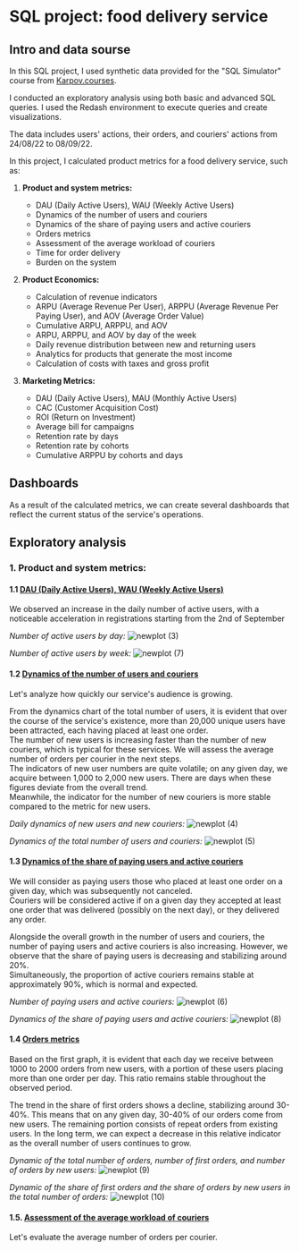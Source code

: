 # SQL project: food delivery service

## Intro and data sourse
In this SQL project, I used synthetic data provided for the "SQL Simulator" course from [Karpov.courses](https://karpov.courses/).   

I conducted an exploratory analysis using both basic and advanced SQL queries. I used the Redash environment to execute queries and create visualizations.

The data includes users' actions, their orders, and couriers' actions from 24/08/22 to 08/09/22.

In this project, I calculated product metrics for a food delivery service, such as:
1. **Product and system metrics:**
   - DAU (Daily Active Users), WAU (Weekly Active Users)
   - Dynamics of the number of users and couriers
   - Dynamics of the share of paying users and active couriers
   - Orders metrics
   - Assessment of the average workload of couriers
   - Time for order delivery
   - Burden on the system

3. **Product Economics:**
   - Calculation of revenue indicators
   - ARPU (Average Revenue Per User), ARPPU (Average Revenue Per Paying User), and AOV (Average Order Value)
   - Cumulative ARPU, ARPPU, and AOV
   - ARPU, ARPPU, and AOV by day of the week
   - Daily revenue distribution between new and returning users
   - Analytics for products that generate the most income
   - Calculation of costs with taxes and gross profit

4. **Marketing Metrics:**
   - DAU (Daily Active Users), MAU (Monthly Active Users)
   - CAC (Customer Acquisition Cost)
   - ROI (Return on Investment)
   - Average bill for campaigns
   - Retention rate by days
   - Retention rate by cohorts
   - Cumulative ARPPU by cohorts and days

## Dashboards
As a result of the calculated metrics, we can create several dashboards that reflect the current status of the service's operations.


## Exploratory analysis
### 1. Product and system metrics:
   
#### 1.1 [DAU (Daily Active Users), WAU (Weekly Active Users)](DAU_WAU.sql)
  
   We observed an increase in the daily number of active users, with a noticeable acceleration in registrations starting from the 2nd of September 
   
   *Number of active users by day:*
   ![newplot (3)](https://github.com/annamarkova13/SQL_project_food_delivery_service/assets/169673359/87387bbc-c373-4c60-99f0-0d942fd893ee)
     
   *Number of active users by week:*
   ![newplot (7)](https://github.com/annamarkova13/SQL_project_food_delivery_service/assets/169673359/b0c31c7c-ebec-4062-8170-d21ed2d1273f)

#### 1.2 [Dynamics of the number of users and couriers](number_of_users_and_couriers.sql)     
  
   Let's analyze how quickly our service's audience is growing.
     
   From the dynamics chart of the total number of users, it is evident that over the course of the service's existence, more than 20,000 unique users have been attracted, each having placed at least one order.  
   The number of new users is increasing faster than the number of new couriers, which is typical for these services. We will assess the average number of orders per courier in the next steps.    
   The indicators of new user numbers are quite volatile; on any given day, we acquire between 1,000 to 2,000 new users. There are days when these figures deviate from the overall trend.   
   Meanwhile, the indicator for the number of new couriers is more stable compared to the metric for new users.
     
   *Daily dynamics of new users and new couriers:*
   ![newplot (4)](https://github.com/annamarkova13/SQL_project_food_delivery_service/assets/169673359/150121ed-583a-446d-a613-51071983f9b9)

   *Dynamics of the total number of users and couriers:*
   ![newplot (5)](https://github.com/annamarkova13/SQL_project_food_delivery_service/assets/169673359/3a992a7f-b7ab-4dfb-90f7-82207362e732)

#### 1.3 [Dynamics of the share of paying users and active couriers](share_of_paying_users_and_active_couriers.sql)  
  
   We will consider as paying users those who placed at least one order on a given day, which was subsequently not canceled.   
   Couriers will be considered active if on a given day they accepted at least one order that was delivered (possibly on the next day), or they delivered any order.  

   Alongside the overall growth in the number of users and couriers, the number of paying users and active couriers is also increasing. However, we observe that the share of paying users is decreasing and stabilizing around 20%.   
   Simultaneously, the proportion of active couriers remains stable at approximately 90%, which is normal and expected.  
  
   *Number of paying users and active couriers:*
   ![newplot (6)](https://github.com/annamarkova13/SQL_project_food_delivery_service/assets/169673359/f323e3a3-0555-4720-a373-8787233fbeb6)
  
  *Dynamics of the share of paying users and active couriers:* 
   ![newplot (8)](https://github.com/annamarkova13/SQL_project_food_delivery_service/assets/169673359/7d115b23-22f3-425c-9b9d-e33b4d0b9453)

#### 1.4 [Orders metrics](orders_metrics.sql)
   Based on the first graph, it is evident that each day we receive between 1000 to 2000 orders from new users, with a portion of these users placing more than one order per day. This ratio remains stable throughout the observed period.

   The trend in the share of first orders shows a decline, stabilizing around 30-40%. This means that on any given day, 30-40% of our orders come from new users. The remaining portion consists of repeat orders from existing users. In the long term, we can expect a decrease in this relative indicator as the overall number of users continues to grow.

   *Dynamic of the total number of orders, number of first orders, and number of orders by new users:*
   ![newplot (9)](https://github.com/annamarkova13/SQL_project_food_delivery_service/assets/169673359/34e67e29-81bf-4640-99b2-d33f4cec9705)
     
   *Dynamic of the share of first orders and the share of orders by new users in the total number of orders:*
   ![newplot (10)](https://github.com/annamarkova13/SQL_project_food_delivery_service/assets/169673359/441a3254-e94c-4e4a-b41c-fd58913e0aa0)

#### 1.5. [Assessment of the average workload of couriers]()
   Let's evaluate the average number of orders per courier.
   
   











   



